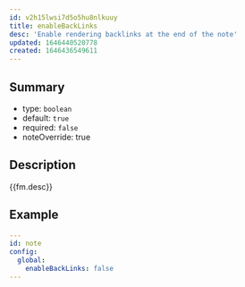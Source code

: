 ```yaml
---
id: v2h15lwsi7d5o5hu8nlkuuy
title: enableBackLinks
desc: 'Enable rendering backlinks at the end of the note'
updated: 1646440520778
created: 1646436549611
---
```


## Summary
- type: `boolean`
- default: `true` 
- required: `false`
- noteOverride: true

## Description
{{fm.desc}}

## Example

```yml
---
id: note
config:
  global:
    enableBackLinks: false
---
```
